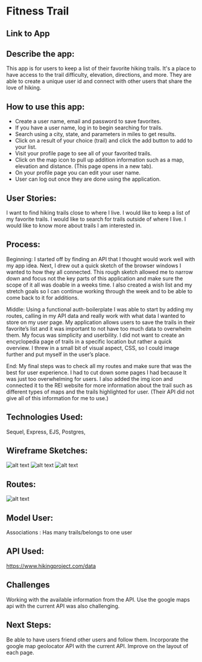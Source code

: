 # Fitness Trail

## Link to App

## Describe the app:
This app is for users to keep a list of their favorite hiking trails. It's a place to have access to the trail difficulty, elevation, directions, and more. They are able to create a unique user id and connect with other users that share the love of hiking.

## How to use this app:
* Create a user name, email and password to save favorites.
* If you have a user name, log in to begin searching for trails.
* Search using a city, state, and parameters in miles to get results.
* Click on a result of your choice (trail) and click the add button to add to your list.
* Visit your profile page to see all of your favorited trails.
* Click on the map icon to pull up addition information such as a map, elevation and distance. (This page opens in a new tab).
* On your profile page you can edit your user name.
* User can log out once they are done using the application.

## User Stories:
I want to find hiking trails close to where I live.
I would like to keep a list of my favorite trails.
I would like to search for trails outside of where I live.
I would like to know more about trails I am interested in.

## Process:
Beginning: I started off by finding an API that I thought would work well with my app idea. Next, I drew out a quick sketch of the browser windows I wanted to how they all connected. This rough sketch allowed me to narrow down and focus not the key parts of this application and make sure the scope of it all was doable in a weeks time. I also created a wish list and my stretch goals so I can continue working through the week and to be able to come back to it for additions.

Middle: Using a functional auth-boilerplate I was able to start by adding my routes, calling in my API data and really work with what data I wanted to store on my user page. My application allows users to save the trails in their favorite’s list and it was important to not have too much data to overwhelm them. My focus was simplicity and userbility. I did not want to create an encyclopedia page of trails in a specific location but rather a quick overview. I threw in a small bit of visual aspect, CSS, so I could image further and put myself in the user’s place.

End: My final steps was to check all my routes and make sure that was the best for user experience. I had to cut down some pages I had because It was just too overwhelming for users. I also added the img icon and connected it to the REI website for more information about the trail such as different types of maps and the trails highlighted for user. (Their API did not give all of this information for me to use.)

## Technologies Used:
Sequel, Express, EJS, Postgres,

## Wireframe Sketches:
![alt text](/wireframe1.png)
![alt text](/wireframe2.png)
![alt text](/wireframe3.png)

## Routes:
![alt text](/routes.png)

## Model User:
Associations : Has many trails/belongs to one user

## API Used:
https://www.hikingproject.com/data

## Challenges
Working with the available information from the API. Use the google maps api with the current API was also challenging.

## Next Steps:
Be able to have users friend other users and follow them. Incorporate the google map geolocator API with the current API. Improve on the layout of each page.
